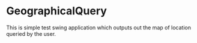 # GeographicalQuery
This is simple test swing application which outputs out the map of location queried by the user.
